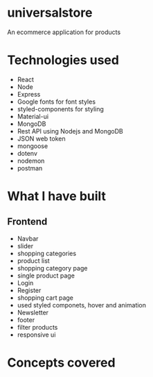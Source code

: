 # universalstore
 An ecommerce application for products
 # Technologies used
   * React 
   * Node
   * Express
   * Google fonts for font styles
   * styled-components for styling
   * Material-ui
   * MongoDB
   * Rest API using Nodejs and MongoDB
   * JSON web token
   * mongoose
   * dotenv
   * nodemon
   * postman
# What I have built 
## Frontend 
 * Navbar 
 * slider
 * shopping categories
 * product list
 * shopping category page
 * single product page
 * Login
 * Register
 * shopping cart page
 * used styled componets, hover and animation
 * Newsletter
 * footer
 * filter products
 * responsive ui
# Concepts covered 


